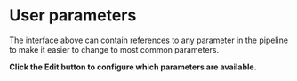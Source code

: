 # User parameters

The interface above can contain references to any parameter in the pipeline to make it easier to change to most common
parameters.

**Click the Edit button to configure which parameters are available.**
